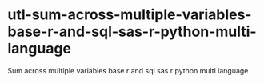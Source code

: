# utl-sum-across-multiple-variables-base-r-and-sql-sas-r-python-multi-language
Sum across multiple variables base r and sql sas r python multi language

